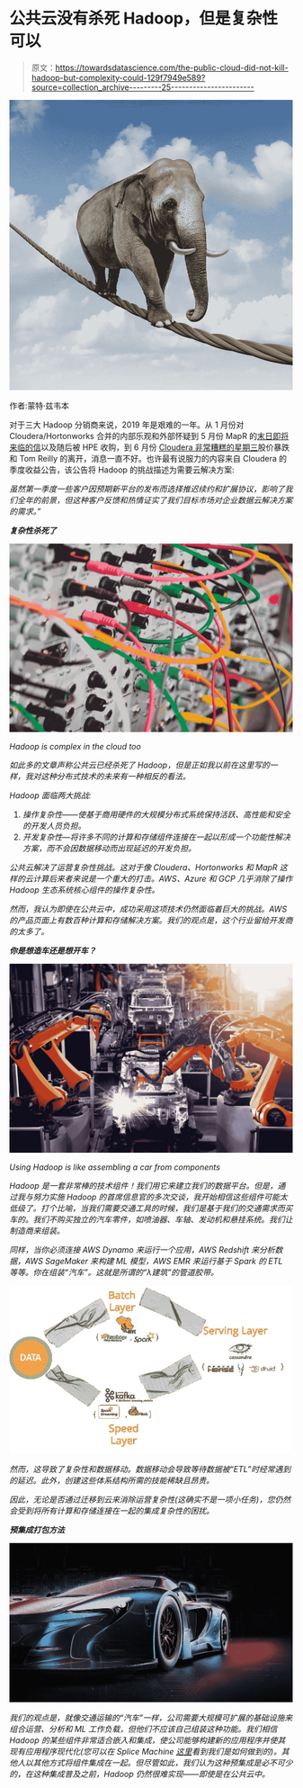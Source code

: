 # 公共云没有杀死 Hadoop，但是复杂性可以

> 原文：<https://towardsdatascience.com/the-public-cloud-did-not-kill-hadoop-but-complexity-could-129f7949e589?source=collection_archive---------25----------------------->

![](img/2c870f676bc3111530a51022faa04b10.png)

作者:蒙特·兹韦本

对于三大 Hadoop 分销商来说，2019 年是艰难的一年。从 1 月份对 Cloudera/Hortonworks 合并的内部乐观和外部怀疑到 5 月份 MapR 的[末日即将来临的信](https://www.theregister.co.uk/2019/05/31/exunicorn_mapr_desperate_for_cash_as_it_faces_threat_of_permanent_closure/)以及随后被 HPE 收购，到 6 月份 [Cloudera 非常糟糕的星期三](https://www.cnbc.com/2019/06/05/cloudera-ceo-reilly-departs-earnings-q1-2020.html)股价暴跌和 Tom Reilly 的离开，消息一直不好。也许最有说服力的内容来自 Cloudera 的季度收益公告，该公告将 Hadoop 的挑战描述为需要云解决方案:

*虽然第一季度一些客户因预期新平台的发布而选择推迟续约和扩展协议，影响了我们全年的前景，但这种客户反馈和热情证实了我们目标市场对企业数据云解决方案的需求。”*

***复杂性杀死了***

*![](img/cd921c0476c819d50437de5443da5160.png)*

*Hadoop is complex in the cloud too*

*如此多的文章声称公共云已经杀死了 Hadoop，但是正如我以前在这里写的一样，我对这种分布式技术的未来有一种相反的看法。*

*Hadoop 面临两大挑战:*

1.  *操作复杂性——使基于商用硬件的大规模分布式系统保持活跃、高性能和安全的开发人员负担。*
2.  *开发复杂性—将许多不同的计算和存储组件连接在一起以形成一个功能性解决方案，而不会因数据移动而出现延迟的开发负担。*

*公共云解决了运营复杂性挑战。这对于像 Cloudera、Hortonworks 和 MapR 这样的云计算后来者来说是一个重大的打击。AWS、Azure 和 GCP 几乎消除了操作 Hadoop 生态系统核心组件的操作复杂性。*

*然而，我认为即使在公共云中，成功采用这项技术仍然面临着巨大的挑战。AWS 的产品页面上有数百种计算和存储解决方案。我们的观点是，这个行业留给开发商的太多了。*

***你是想造车还是想开车？***

*![](img/24cd236708884736dda5b25995b49c01.png)*

*Using Hadoop is like assembling a car from components*

*Hadoop 是一套非常棒的技术组件！我们用它来建立我们的数据平台。但是，通过我与努力实施 Hadoop 的首席信息官的多次交谈，我开始相信这些组件可能太低级了。打个比喻，当我们需要交通工具的时候，我们是基于我们的交通需求而买车的。我们不购买独立的汽车零件，如喷油器、车轴、发动机和悬挂系统。我们让制造商来组装。*

*同样，当你必须连接 AWS Dynamo 来运行一个应用，AWS Redshift 来分析数据，AWS SageMaker 来构建 ML 模型，AWS EMR 来运行基于 Spark 的 ETL 等等。你在组装“汽车”。这就是所谓的“λ建筑”的管道胶带。*

*![](img/4d3e63a959c88b8c053519767a6180a6.png)*

*然而，这导致了复杂性和数据移动。数据移动会导致等待数据被“ETL”时经常遇到的延迟。此外，创建这些体系结构所需的技能稀缺且昂贵。*

*因此，无论是否通过迁移到云来消除运营复杂性(这确实不是一项小任务)，您仍然会受到将所有计算和存储连接在一起的集成复杂性的困扰。*

***预集成打包方法***

*![](img/995da0826619e02705c59ba38f281446.png)*

*我们的观点是，就像交通运输的“汽车”一样，公司需要大规模可扩展的基础设施来组合运营、分析和 ML 工作负载，但他们不应该自己组装这种功能。我们相信 Hadoop 的某些组件非常适合嵌入和集成，使公司能够构建新的应用程序并使其现有应用程序现代化(您可以在 Splice Machine [这里](https://info.splicemachine.com/UndertheHoodWebinarRecording.html)看到我们是如何做到的)。其他人以其他方式将组件集成在一起。但尽管如此，我们认为这种预集成是必不可少的，在这种集成普及之前，Hadoop 仍然很难实现——即使是在公共云中。*